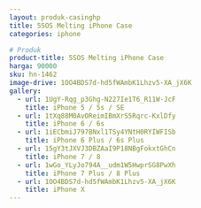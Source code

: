 ```yaml
---
layout: produk-casinghp
title: 5SOS Melting iPhone Case
categories: iphone

# Produk
product-title: 5SOS Melting iPhone Case
harga: 90000
sku: hn-1462
image-drive: 1OO4BDS7d-hd5fWAmbK1Lhzv5-XA_jX6K
gallery:
  - url: 1UgY-Rqg_p3Ghg-N227Ie1T6_R11W-JcF
    title: iPhone 5 / 5s / SE
  - url: 1tXq88M0AvOReimIBmXrS5Rqrc-KxlDfy
    title: iPhone 6 / 6s
  - url: 1iECbmiJ797BNxl1TSy4YNtH0RYIWFISb
    title: iPhone 6 Plus / 6s Plus
  - url: 15gY3tJXVJ3DBZAaI9P18NBgFokxtGhCn
    title: iPhone 7 / 8
  - url: 1wGo_YLyJo794A__udm1W5HwprSG8PwXh
    title: iPhone 7 Plus / 8 Plus
  - url: 1OO4BDS7d-hd5fWAmbK1Lhzv5-XA_jX6K
    title: iPhone X
---
```

